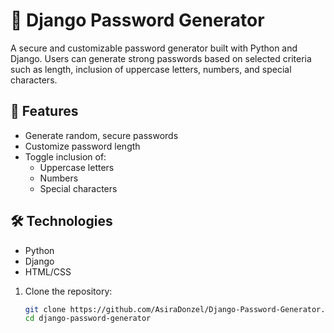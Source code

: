 # 🔐 Django Password Generator

A secure and customizable password generator built with Python and Django. Users can generate strong passwords based on selected criteria such as length, inclusion of uppercase letters, numbers, and special characters.

## 🚀 Features

- Generate random, secure passwords
- Customize password length
- Toggle inclusion of:
  - Uppercase letters
  - Numbers
  - Special characters

## 🛠️ Technologies

- Python
- Django
- HTML/CSS



1. Clone the repository:
   ```bash
   git clone https://github.com/AsiraDonzel/Django-Password-Generator.git
   cd django-password-generator
